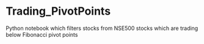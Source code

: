 # Trading_PivotPoints
Python notebook which filters stocks from NSE500 stocks which are trading below Fibonacci pivot points
